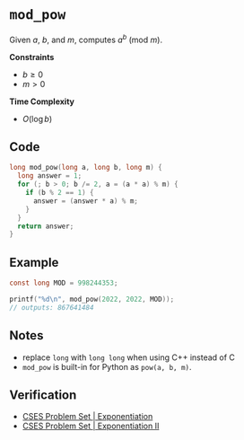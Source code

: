 # `mod_pow`
Given $a$, $b$, and $m$, computes $a^{b}~(\text{mod}~m)$.

**Constraints**
- $b \ge 0$
- $m > 0$

**Time Complexity**
- $O(\log b)$

## Code
```c
long mod_pow(long a, long b, long m) {
  long answer = 1;
  for (; b > 0; b /= 2, a = (a * a) % m) {
    if (b % 2 == 1) {
      answer = (answer * a) % m;
    }
  }
  return answer;
}
```

## Example
```c
const long MOD = 998244353;

printf("%d\n", mod_pow(2022, 2022, MOD));
// outputs: 867641484
```

## Notes
- replace `long` with `long long` when using C++ instead of C
- `mod_pow` is built-in for Python as `pow(a, b, m)`.

## Verification
- [CSES Problem Set | Exponentiation](https://cses.fi/problemset/task/1095/)
- [CSES Problem Set | Exponentiation II](https://cses.fi/problemset/task/1712/)